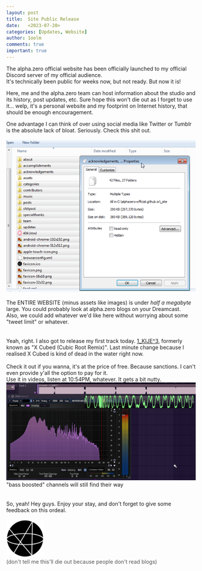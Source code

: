 ```yaml
---
layout: post
title:  Site Public Release
date:   <2023-07-20>
categories: [Updates, Website]
author: 1oolm
comments: true
important: true
---
```


The alpha.zero official website has been officially launched to my official Discord server of my official audience.   
It's technically been public for weeks now, but not ready. But now it is! <br>
  
Here, me and the alpha.zero team can host information about the studio and its history, post updates, etc. Sure hope this won't die out as I forget to use it... welp, it's a personal website and my footprint on Internet history, that should be enough encouragement.

One advantage I can think of over using social media like Twitter or Tumblr is the absolute lack of bloat. Seriously. Check this shit out. <br><br>
<img src="/assets/image/2023-07-20_flex.png" width="555"/>
<br><br>
The ENTIRE WEBSITE (minus assets like images) is under *half a megabyte* large. You could probably look at alpha.zero blogs on your Dreamcast.<br>
Also, we could add whatever we'd like here without worrying about some "tweet limit" or whatever.
<br><br><br>
Yeah, right. I also got to release my first track today. <a href="https://1oolm.bandcamp.com/track/1-kije-3">1_KIJE^3</a>, formerly known as "X Cubed (Cubic Root Remix)". Last minute change because I realised X Cubed is kind of dead in the water right now.
<br><br>
Check it out if you wanna, it's at the price of free. Because sanctions. I can't even provide y'all the option to pay for it. <br> Use it in videos, listen at 10:54PM, whatever. It gets a bit nutty. <br>
<img src="/assets/image/2023-07-20_bass.png" width="555"/><br>
"bass boosted" channels will still find their way
<br><br><br>
So, yeah! Hey guys. Enjoy your stay, and don't forget to give some feedback on this ordeal. <br><br>
<img src="/assets/image/AZ2022.png" width="100"/>
<br>
<font color="#555555">(don't tell me this'll die out because people don't read blogs)</font>